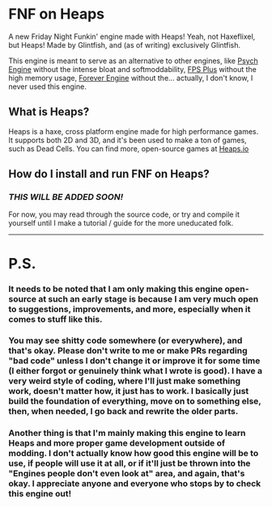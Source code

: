 # FNF on Heaps

A new Friday Night Funkin' engine made with Heaps! Yeah, not Haxeflixel, but Heaps!
Made by Glintfish, and (as of writing) exclusively Glintfish.

This engine is meant to serve as an alternative to other engines, like [Psych Engine](https://github.com/ShadowMario/FNF-PsychEngine) without the intense bloat and softmoddability, [FPS Plus](https://github.com/ThatRozebudDude/FPS-Plus-Public/tree/master) without the high memory usage, [Forever Engine](https://github.com/silvashp/Forever-Engine-Legacy) without the... actually, I don't know, I never used this engine.

## What is Heaps?

Heaps is a haxe, cross platform engine made for high performance games. It supports both 2D and 3D, and it's been used to make a ton of games, such as Dead Cells. You can find more, open-source games at [Heaps.io](https://heaps.io/documentation/full-game-samples.html)

## How do I install and run FNF on Heaps?
### ***THIS WILL BE ADDED SOON!***
For now, you may read through the source code, or try and compile it yourself until I make a tutorial / guide for the more uneducated folk.

--------------------------
# P.S.
### It needs to be noted that I am only making this engine open-source at such an early stage is because I am very much open to suggestions, improvements, and more, especially when it comes to stuff like this.
### You may see shitty code somewhere (or everywhere), and that's okay. Please don't write to me or make PRs regarding "bad code" unless I don't change it or improve it for some time (I either forgot or genuinely think what I wrote is good). I have a very weird style of coding, where I'll just make something work, doesn't matter how, it just has to work. I basically just build the foundation of everything, move on to something else, then, when needed, I go back and rewrite the older parts.

### Another thing is that I'm mainly making this engine to learn Heaps and more proper game development outside of modding. I don't actually know how good this engine will be to use, if people will use it at all, or if it'll just be thrown into the "Engines people don't even look at" area, and again, that's okay. I appreciate anyone and everyone who stops by to check this engine out!
